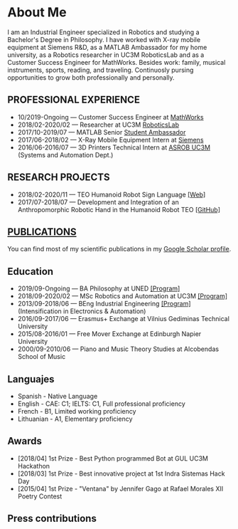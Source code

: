 # About Me

I am an Industrial Engineer specialized in Robotics and studying a Bachelor's Degree in Philosophy. I have worked with X-ray mobile equipment at Siemens R&D, as a MATLAB Ambassador for my home university, as a Robotics researcher in UC3M RoboticsLab and as a Customer Success Engineer for MathWorks. Besides work: family, musical instruments, sports, reading, and traveling. Continuosly pursing opportunities to grow both professionally and personally.


## PROFESSIONAL EXPERIENCE

* 10/2019-Ongoing — Customer Success Engineer at [MathWorks](https://es.mathworks.com/) <br>
* 2018/02-2020/02 — Researcher at UC3M [RoboticsLab](http://roboticslab.uc3m.es/roboticslab/) <br>
* 2017/10-2019/07 — MATLAB Senior [Student Ambassador](https://es.mathworks.com/academia/students/student-ambassadors.html) <br>
* 2017/06-2018/02 — X-Ray Mobile Equipment Intern at [Siemens](https://www.siemens-healthineers.com/es) <br>
* 2016/06-2016/07 — 3D Printers Technical Intern at [ASROB UC3M](https://asrob.uc3m.es/) (Systems and Automation Dept.) 

## RESEARCH PROJECTS

* 2018/02-2020/11 — TEO Humanoid Robot Sign Language [[Web]](http://roboticslab.uc3m.es/roboticslab/robottypeandapp/robot-sign-language) <br>
* 2017/07-2018/07 — Development and Integration of an Anthropomorphic Robotic Hand in the Humanoid Robot TEO [[GitHub]](https://github.com/roboticslab-uc3m/Dextra)

## [PUBLICATIONS](papers.html)

You can find most of my scientific publications in my [Google Scholar profile](https://scholar.google.es/citations?user=8wrwg4sAAAAJ&hl=es&authuser=1).


## Education

* 2019/09-Ongoing — BA Philosophy at UNED [[Program]](http://portal.uned.es/portal/page?_pageid=93,71398199&_dad=portal&_schema=PORTAL&idTitulacion=7001) <br>
* 2018/09-2020/02 — MSc Robotics and Automation at UC3M [[Program]](https://www.uc3m.es/master/robotics#curriculum) <br>
* 2013/09-2018/06 — BEng Industrial Engineering [[Program]](https://www.uc3m.es/bachelor-degree/industrial-technologies#program_previousprogram) <br>
  (Intensification in Electronics & Automation) <br>
* 2016/09-2017/06 — Erasmus+ Exchange at Vilnius Gediminas Technical University <br>
* 2015/08-2016/01 — Free Mover Exchange at Edinburgh Napier University <br>
* 2000/09-2010/06 — Piano and Music Theory Studies at Alcobendas School of Music

## Languajes
* Spanish - Native Language
* English - CAE: C1; IELTS: C1, Full professional proficiency
* French - B1, Limited working proficiency
* Lithuanian - A1, Elementary proficiency

## Awards
* [2018/04] 1st Prize - Best Python programmed Bot at GUL UC3M Hackathon
* [2018/03] 1st Prize - Best innovative project at 1st Indra Sistemas Hack Day
* [2015/04] 1st Prize - "Ventana" by Jennifer Gago at Rafael Morales XII Poetry Contest

## Press contributions

